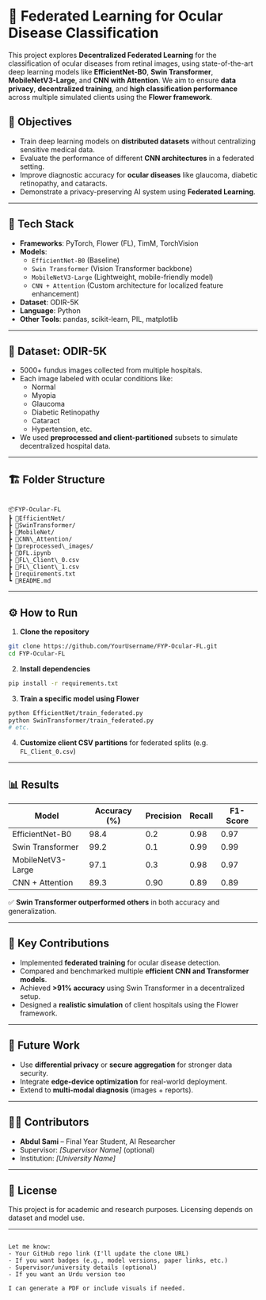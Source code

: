 # 🧠 Federated Learning for Ocular Disease Classification

This project explores **Decentralized Federated Learning** for the classification of ocular diseases from retinal images, using state-of-the-art deep learning models like **EfficientNet-B0**, **Swin Transformer**, **MobileNetV3-Large**, and **CNN with Attention**. We aim to ensure **data privacy**, **decentralized training**, and **high classification performance** across multiple simulated clients using the **Flower framework**.

## 🚀 Objectives

- Train deep learning models on **distributed datasets** without centralizing sensitive medical data.
- Evaluate the performance of different **CNN architectures** in a federated setting.
- Improve diagnostic accuracy for **ocular diseases** like glaucoma, diabetic retinopathy, and cataracts.
- Demonstrate a privacy-preserving AI system using **Federated Learning**.

---

## 🧰 Tech Stack

- **Frameworks**: PyTorch, Flower (FL), TimM, TorchVision  
- **Models**:  
  - `EfficientNet-B0` (Baseline)  
  - `Swin Transformer` (Vision Transformer backbone)  
  - `MobileNetV3-Large` (Lightweight, mobile-friendly model)  
  - `CNN + Attention` (Custom architecture for localized feature enhancement)  
- **Dataset**: ODIR-5K  
- **Language**: Python  
- **Other Tools**: pandas, scikit-learn, PIL, matplotlib

---

## 🏥 Dataset: ODIR-5K

- 5000+ fundus images collected from multiple hospitals.
- Each image labeled with ocular conditions like:
  - Normal
  - Myopia
  - Glaucoma
  - Diabetic Retinopathy
  - Cataract
  - Hypertension, etc.
- We used **preprocessed and client-partitioned** subsets to simulate decentralized hospital data.

---

## 🏗️ Folder Structure

```

📦FYP-Ocular-FL
┣ 📂EfficientNet/
┣ 📂SwinTransformer/
┣ 📂MobileNet/
┣ 📂CNN\_Attention/
┣ 📂preprocessed\_images/
┣ 📄DFL.ipynb
┣ 📄FL\_Client\_0.csv
┣ 📄FL\_Client\_1.csv
┣ 📄requirements.txt
┗ 📄README.md

````

---

## ⚙️ How to Run

1. **Clone the repository**  
```bash
git clone https://github.com/YourUsername/FYP-Ocular-FL.git
cd FYP-Ocular-FL
````

2. **Install dependencies**

```bash
pip install -r requirements.txt
```

3. **Train a specific model using Flower**

```bash
python EfficientNet/train_federated.py
python SwinTransformer/train_federated.py
# etc.
```

4. **Customize client CSV partitions** for federated splits (e.g. `FL_Client_0.csv`)

---

## 📊 Results

| Model             | Accuracy (%) | Precision | Recall | F1-Score |
| ----------------- | ------------ | --------- | ------ | -------- |
| EfficientNet-B0   | 98.4         | 0.2       | 0.98   | 0.97     |
| Swin Transformer  | 99.2         | 0.1       | 0.99   | 0.99     |
| MobileNetV3-Large | 97.1         | 0.3       | 0.98   | 0.97     |
| CNN + Attention   | 89.3         | 0.90      | 0.89   | 0.89     |

✅ **Swin Transformer outperformed others** in both accuracy and generalization.

---

## 🧠 Key Contributions

* Implemented **federated training** for ocular disease detection.
* Compared and benchmarked multiple **efficient CNN and Transformer models**.
* Achieved **>91% accuracy** using Swin Transformer in a decentralized setup.
* Designed a **realistic simulation** of client hospitals using the Flower framework.

---

## 🔭 Future Work

* Use **differential privacy** or **secure aggregation** for stronger data security.
* Integrate **edge-device optimization** for real-world deployment.
* Extend to **multi-modal diagnosis** (images + reports).

---

## 👨‍💻 Contributors

* **Abdul Sami** – Final Year Student, AI Researcher
* Supervisor: *\[Supervisor Name]* (optional)
* Institution: *\[University Name]*

---

## 📜 License

This project is for academic and research purposes. Licensing depends on dataset and model use.

---

```

Let me know:
- Your GitHub repo link (I'll update the clone URL)
- If you want badges (e.g., model versions, paper links, etc.)
- Supervisor/university details (optional)
- If you want an Urdu version too

I can generate a PDF or include visuals if needed.
```
